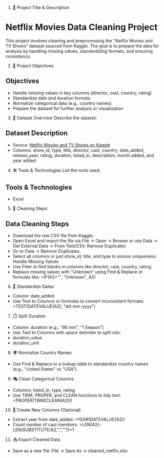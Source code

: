 1. 📌 Project Title & Description
# Netflix Movies Data Cleaning Project

This project involves cleaning and preprocessing the "Netflix Movies and TV Shows" dataset sourced from Kaggle. The goal is to prepare the data for analysis by handling missing values, standardizing formats, and ensuring consistency.

2. 🎯 Project Objectives
## Objectives
- Handle missing values in key columns (director, cast, country, rating)
- Standardize date and duration formats
- Normalize categorical data (e.g., country names)
- Prepare the dataset for further analysis or visualization

3. 📁 Dataset Overview
Describe the dataset:
## Dataset Description
- Source: [Netflix Movies and TV Shows on Kaggle](https://www.kaggle.com/datasets/shivamb/netflix-shows)
- Columns: show_id, type, title, director, cast, country, date_added, release_year, rating, duration, listed_in, description, month added, and year added

4. 🛠️ Tools & Technologies
List the tools used:
## Tools & Technologies
- Excel

5. 🧪 Cleaning Steps
## Data Cleaning Steps
- Download the raw CSV file from Kaggle.
- Open Excel and import the file via File → Open → Browse or use Data → Get External Data → From Text/CSV.
Remove Duplicates
- Go to Data → Remove Duplicates.
- Select all columns or just show_id, title, and type to ensure uniqueness.
Handle Missing Values
- Use Filter to find blanks in columns like director, cast, country, rating.
- Replace missing values with "Unknown" using Find & Replace or formulas like:
=IF(A2="", "Unknown", A2)

6. 📅 Standardize Dates
- Column: date_added
- Use Text to Columns or formulas to convert inconsistent formats:
=TEXT(DATEVALUE(A2), "dd-mm-yyyy")

7. ⏱️ Split Duration
- Column: duration (e.g., "90 min", "1 Season")
- Use Text to Columns with space delimiter to split into:
- duration_value
- duration_unit

8. 🌍 Normalize Country Names
- Use Find & Replace or a lookup table to standardize country names (e.g., "United States" vs "USA").

9. 🎭 Clean Categorical Columns
- Columns: listed_in, type, rating
- Use TRIM, PROPER, and CLEAN functions to tidy text:
=PROPER(TRIM(CLEAN(A2)))

10. 🧮 Create New Columns (Optional)
- Extract year from date_added:
=YEAR(DATEVALUE(A2))
- Count number of cast members:
=LEN(A2)-LEN(SUBSTITUTE(A2,",",""))+1

11. 📤 Export Cleaned Data
- Save as a new file: File → Save As → cleaned_netflix.xlsx







